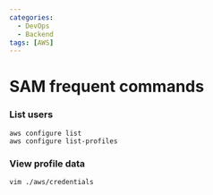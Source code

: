 ```yaml
---
categories:
  - DevOps
  - Backend
tags: [AWS]
---
```


# SAM frequent commands

### List users

```
aws configure list
aws configure list-profiles
```

### View profile data

```
vim ./aws/credentials
```
